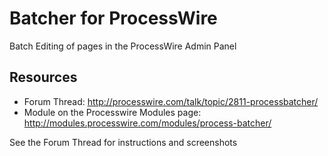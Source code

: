 # Batcher for ProcessWire
Batch Editing of pages in the ProcessWire Admin Panel
## Resources
* Forum Thread: http://processwire.com/talk/topic/2811-processbatcher/
* Module on the Processwire Modules page: http://modules.processwire.com/modules/process-batcher/

See the Forum Thread for instructions and screenshots
